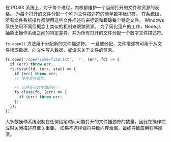 
在 POSIX 系统上，对于每个进程，内核都维护一个当前打开的文件和资源的表格。
为每个打开的文件分配一个称为文件描述符的简单数字标识符。
在系统级，所有文件系统操作都使用这些文件描述符来标识和跟踪每个特定文件。 
Windows 系统使用不同但概念上类似的机制来跟踪资源。
为了简化用户的工作，Node.js 抽象出操作系统之间的特定差异，并为所有打开的文件分配一个数字文件描述符。

`fs.open()` 方法用于分配新的文件描述符。
一旦被分配，文件描述符可用于从文件读取数据，向文件写入数据、或请求关于文件的信息。

```js
fs.open('/open/some/file.txt', 'r', (err, fd) => {
  if (err) throw err;
  fs.fstat(fd, (err, stat) => {
    if (err) throw err;
    // 使用文件属性。

    // 记得关闭文件描述符！
    fs.close(fd, (err) => {
      if (err) throw err;
    });
  });
});
```

大多数操作系统限制在任何给定时间可能打开的文件描述符的数量，因此在操作完成时关闭描述符至关重要。
如果不这样做将导致内存泄漏，最终导致应用程序崩溃。


